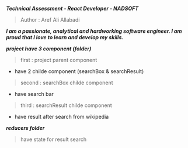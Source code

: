 ***Technical Assessment - React Developer - NADSOFT***

> Author : Aref Ali Allabadi 

***I am a passionate, analytical and hardworking software engineer. I am proud that I love to learn and develop my skills.***

***project have 3 component (folder)***
> first : project parent component
- have 2 childe component (searchBox & searchResult)

> second : searchBox childe component
- have search bar  

> third : searchResult childe component
- have result after search from wikipedia


***reducers folder***
> have state for result search 

